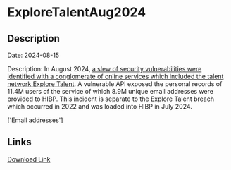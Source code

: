 # ExploreTalentAug2024

## Description

Date: 2024-08-15

Description:
In August 2024, <a href="https://maia.crimew.gay/posts/gps-track-deez-nuts/" target="_blank" rel="noopener">a slew of security vulnerabilities were identified with a conglomerate of online services which included the talent network Explore Talent</a>. A vulnerable API exposed the personal records of 11.4M users of the service of which 8.9M unique email addresses were provided to HIBP. This incident is separate to the Explore Talent breach which occurred in 2022 and was loaded into HIBP in July 2024.


['Email addresses']

## Links

[Download Link](https://link-to.net/1229997/601.802941153833/dynamic/?r=ZXhwbG9yZXRhbGVudC5jb20=)